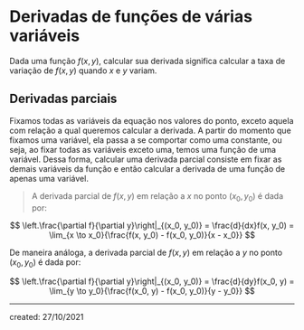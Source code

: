 # Derivadas de funções de várias variáveis
Dada uma função $f(x,y)$, calcular sua derivada significa calcular a taxa de variação de $f(x,y)$ quando $x$ e $y$ variam.

## Derivadas parciais
Fixamos todas as variáveis da equação nos valores do ponto, exceto aquela com relação a qual queremos calcular a derivada. A partir do momento que fixamos uma variável, ela passa a se comportar como uma constante, ou seja, ao fixar todas as variáveis exceto uma, temos uma função de uma variável.
Dessa forma, calcular uma derivada parcial consiste em fixar as demais variáveis da função e então calcular a derivada de uma função de apenas uma variável.

> A derivada parcial de $f(x,y)$ em relação a $x$ no ponto $(x_0, y_0)$ é dada por:

$$
  \left.\frac{\partial f}{\partial y}\right|_{(x_0, y_0)} = \frac{d}{dx}f(x, y_0) = \lim_{x \to x_0}{\frac{f(x, y_0) - f(x_0, y_0)}{x - x_0}}
$$

De maneira análoga, a derivada parcial de $f(x,y)$ em relação a $y$ no ponto $(x_0, y_0)$ é dada por:

$$
  \left.\frac{\partial f}{\partial y}\right|_{(x_0, y_0)} = \frac{d}{dy}f(x_0, y) = \lim_{y \to y_0}{\frac{f(x_0, y) - f(x_0, y_0)}{y - y_0}}
$$



---

created: 27/10/2021
